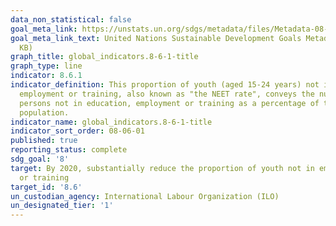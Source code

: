 ```yaml
---
data_non_statistical: false
goal_meta_link: https://unstats.un.org/sdgs/metadata/files/Metadata-08-06-01.pdf
goal_meta_link_text: United Nations Sustainable Development Goals Metadata (PDF 382
  KB)
graph_title: global_indicators.8-6-1-title
graph_type: line
indicator: 8.6.1
indicator_definition: This proportion of youth (aged 15-24 years) not in education,
  employment or training, also known as "the NEET rate", conveys the number of young
  persons not in education, employment or training as a percentage of the total youth
  population.
indicator_name: global_indicators.8-6-1-title
indicator_sort_order: 08-06-01
published: true
reporting_status: complete
sdg_goal: '8'
target: By 2020, substantially reduce the proportion of youth not in employment, education
  or training
target_id: '8.6'
un_custodian_agency: International Labour Organization (ILO)
un_designated_tier: '1'
---
```

